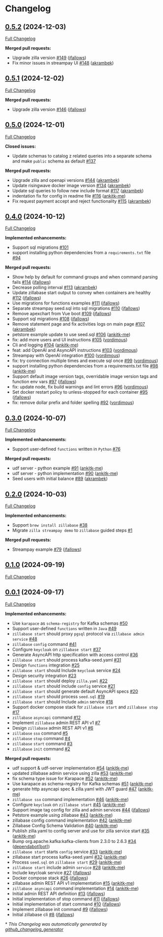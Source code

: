 # Changelog

## [0.5.2](https://github.com/aklivity/zillabase/tree/0.5.2) (2024-12-03)

[Full Changelog](https://github.com/aklivity/zillabase/compare/0.5.1...0.5.2)

**Merged pull requests:**

- Upgrade zilla version [\#149](https://github.com/aklivity/zillabase/pull/149) ([jfallows](https://github.com/jfallows))
- Fix minor issues in streampay UI [\#148](https://github.com/aklivity/zillabase/pull/148) ([akrambek](https://github.com/akrambek))

## [0.5.1](https://github.com/aklivity/zillabase/tree/0.5.1) (2024-12-02)

[Full Changelog](https://github.com/aklivity/zillabase/compare/0.5.0...0.5.1)

**Merged pull requests:**

- Upgrade zilla version [\#146](https://github.com/aklivity/zillabase/pull/146) ([jfallows](https://github.com/jfallows))

## [0.5.0](https://github.com/aklivity/zillabase/tree/0.5.0) (2024-12-01)

[Full Changelog](https://github.com/aklivity/zillabase/compare/0.4.0...0.5.0)

**Closed issues:**

- Update schemas to catalog z related queries into a separate schema and make  `public` schema as default [\#137](https://github.com/aklivity/zillabase/issues/137)

**Merged pull requests:**

- Upgrade zilla and openapi versions [\#144](https://github.com/aklivity/zillabase/pull/144) ([akrambek](https://github.com/akrambek))
- Update risingwave docker image version [\#134](https://github.com/aklivity/zillabase/pull/134) ([akrambek](https://github.com/akrambek))
- Update sql queries to follow new include format [\#117](https://github.com/aklivity/zillabase/pull/117) ([akrambek](https://github.com/akrambek))
- indentation fix for config in readme file [\#116](https://github.com/aklivity/zillabase/pull/116) ([ankitk-me](https://github.com/ankitk-me))
- Fix request payment accept and reject functionality [\#115](https://github.com/aklivity/zillabase/pull/115) ([akrambek](https://github.com/akrambek))

## [0.4.0](https://github.com/aklivity/zillabase/tree/0.4.0) (2024-10-12)

[Full Changelog](https://github.com/aklivity/zillabase/compare/0.3.0...0.4.0)

**Implemented enhancements:**

- Support sql migrations [\#101](https://github.com/aklivity/zillabase/issues/101)
- support installing python dependencies from a `requirements.txt` file [\#94](https://github.com/aklivity/zillabase/issues/94)

**Merged pull requests:**

- Show help by default for command groups and when command parsing fails [\#114](https://github.com/aklivity/zillabase/pull/114) ([jfallows](https://github.com/jfallows))
- Decrease polling interval [\#113](https://github.com/aklivity/zillabase/pull/113) ([akrambek](https://github.com/akrambek))
- Update zillabase start output to convey when containers are healthy [\#112](https://github.com/aklivity/zillabase/pull/112) ([jfallows](https://github.com/jfallows))
- Use migrations for functions examples [\#111](https://github.com/aklivity/zillabase/pull/111) ([jfallows](https://github.com/jfallows))
- Separate streampay seed.sql into sql migrations [\#110](https://github.com/aklivity/zillabase/pull/110) ([jfallows](https://github.com/jfallows))
- Remove apexchart from Vue boot [\#109](https://github.com/aklivity/zillabase/pull/109) ([jfallows](https://github.com/jfallows))
- Support sql migrations [\#108](https://github.com/aklivity/zillabase/pull/108) ([jfallows](https://github.com/jfallows))
- Remove statement page and fix activities logs on main page [\#107](https://github.com/aklivity/zillabase/pull/107) ([akrambek](https://github.com/akrambek))
- petstore example update to use seed.sql [\#106](https://github.com/aklivity/zillabase/pull/106) ([ankitk-me](https://github.com/ankitk-me))
- fix: add more users and UI instructions [\#105](https://github.com/aklivity/zillabase/pull/105) ([vordimous](https://github.com/vordimous))
- Cli and logging [\#104](https://github.com/aklivity/zillabase/pull/104) ([ankitk-me](https://github.com/ankitk-me))
- feat: add OpenAI and AsyncAPI instructions [\#103](https://github.com/aklivity/zillabase/pull/103) ([vordimous](https://github.com/vordimous))
- Streampay with OpenAI integration [\#100](https://github.com/aklivity/zillabase/pull/100) ([vordimous](https://github.com/vordimous))
- fix: try connection multiple times and execute sql once [\#99](https://github.com/aklivity/zillabase/pull/99) ([vordimous](https://github.com/vordimous))
- support installing python dependencies from a requirements.txt file [\#98](https://github.com/aklivity/zillabase/pull/98) ([ankitk-me](https://github.com/ankitk-me))
- Support default image version tags, overridable image version tags and function env vars [\#97](https://github.com/aklivity/zillabase/pull/97) ([jfallows](https://github.com/jfallows))
- fix: update node, fix build warnings and lint errors [\#96](https://github.com/aklivity/zillabase/pull/96) ([vordimous](https://github.com/vordimous))
- Set docker restart policy to unless-stopped for each container [\#95](https://github.com/aklivity/zillabase/pull/95) ([jfallows](https://github.com/jfallows))
- fix: remove dollar prefix and folder spelling [\#92](https://github.com/aklivity/zillabase/pull/92) ([vordimous](https://github.com/vordimous))

## [0.3.0](https://github.com/aklivity/zillabase/tree/0.3.0) (2024-10-07)

[Full Changelog](https://github.com/aklivity/zillabase/compare/0.2.0...0.3.0)

**Implemented enhancements:**

- Support user-defined `functions` written in `Python` [\#76](https://github.com/aklivity/zillabase/issues/76)

**Merged pull requests:**

- udf server - python example [\#91](https://github.com/aklivity/zillabase/pull/91) ([ankitk-me](https://github.com/ankitk-me))
- udf server - python implementation [\#90](https://github.com/aklivity/zillabase/pull/90) ([ankitk-me](https://github.com/ankitk-me))
- Seed users with initial balance [\#89](https://github.com/aklivity/zillabase/pull/89) ([akrambek](https://github.com/akrambek))

## [0.2.0](https://github.com/aklivity/zillabase/tree/0.2.0) (2024-10-03)

[Full Changelog](https://github.com/aklivity/zillabase/compare/0.1.0...0.2.0)

**Implemented enhancements:**

- Support `brew install zillabase` [\#38](https://github.com/aklivity/zillabase/issues/38)
- Migrate `zilla streampay demo` to `zillabase` guided steps [\#1](https://github.com/aklivity/zillabase/issues/1)

**Merged pull requests:**

- Streampay example [\#79](https://github.com/aklivity/zillabase/pull/79) ([jfallows](https://github.com/jfallows))

## [0.1.0](https://github.com/aklivity/zillabase/tree/0.1.0) (2024-09-19)

[Full Changelog](https://github.com/aklivity/zillabase/compare/0.0.1...0.1.0)

## [0.0.1](https://github.com/aklivity/zillabase/tree/0.0.1) (2024-09-17)

[Full Changelog](https://github.com/aklivity/zillabase/compare/500f474c76783292c8848b124cf81831dfb36440...0.0.1)

**Implemented enhancements:**

- Use `karapace` as `schema-registry` for Kafka schemas [\#50](https://github.com/aklivity/zillabase/issues/50)
- Support user-defined `functions` written in `Java` [\#49](https://github.com/aklivity/zillabase/issues/49)
- `zillabase start` should proxy `pgsql` protocol via `zillabase admin service` [\#48](https://github.com/aklivity/zillabase/issues/48)
- `zillabase` `config` command [\#41](https://github.com/aklivity/zillabase/issues/41)
- Configure `keycloak` on `zillabase start` [\#37](https://github.com/aklivity/zillabase/issues/37)
- Generate AsyncAPI http specification with access control [\#36](https://github.com/aklivity/zillabase/issues/36)
- `zillabase start` should process kafka-seed.yaml [\#31](https://github.com/aklivity/zillabase/issues/31)
- Design `functions` integration [\#25](https://github.com/aklivity/zillabase/issues/25)
- `zillabase start` should Include `keycloak` service [\#24](https://github.com/aklivity/zillabase/issues/24)
- Design security integration [\#23](https://github.com/aklivity/zillabase/issues/23)
- `zillabase start` should deploy `zilla.yaml` [\#22](https://github.com/aklivity/zillabase/issues/22)
- `zillabase start` should include `config` service [\#21](https://github.com/aklivity/zillabase/issues/21)
- `zillabase start` should generate default AsyncAPI specs [\#20](https://github.com/aklivity/zillabase/issues/20)
- `zillabase start` should process `seed.sql` [\#19](https://github.com/aklivity/zillabase/issues/19)
- `zillabase start` should Include `admin` service [\#18](https://github.com/aklivity/zillabase/issues/18)
- Support docker compose stack for `zillabase start` and `zillabase stop` [\#17](https://github.com/aklivity/zillabase/issues/17)
- `zillabase` `asyncapi` command [\#12](https://github.com/aklivity/zillabase/issues/12)
- Implement `zillabase` admin REST API v1 [\#7](https://github.com/aklivity/zillabase/issues/7)
- Design `zillabase` admin REST API v1 [\#6](https://github.com/aklivity/zillabase/issues/6)
- `zillabase` `sso` command [\#5](https://github.com/aklivity/zillabase/issues/5)
- `zillabase` `stop` command [\#4](https://github.com/aklivity/zillabase/issues/4)
- `zillabase` `start` command [\#3](https://github.com/aklivity/zillabase/issues/3)
- `zillabase` `init` command [\#2](https://github.com/aklivity/zillabase/issues/2)

**Merged pull requests:**

- udf support & udf-server implementation [\#54](https://github.com/aklivity/zillabase/pull/54) ([ankitk-me](https://github.com/ankitk-me))
- updated zillabase admin service using zilla [\#53](https://github.com/aklivity/zillabase/pull/53) ([ankitk-me](https://github.com/ankitk-me))
- fix schema type issue for Karapace [\#52](https://github.com/aklivity/zillabase/pull/52) ([ankitk-me](https://github.com/ankitk-me))
- Use karapace as schema-registry for Kafka schemas [\#51](https://github.com/aklivity/zillabase/pull/51) ([ankitk-me](https://github.com/ankitk-me))
- generate http asyncapi spec & zilla.yaml with JWT guard [\#47](https://github.com/aklivity/zillabase/pull/47) ([ankitk-me](https://github.com/ankitk-me))
- `zillabase sso` command implementation [\#46](https://github.com/aklivity/zillabase/pull/46) ([ankitk-me](https://github.com/ankitk-me))
- Configure `keycloak` on `zillabase start` [\#45](https://github.com/aklivity/zillabase/pull/45) ([ankitk-me](https://github.com/ankitk-me))
- Support image tag config for zilla and admin services [\#44](https://github.com/aklivity/zillabase/pull/44) ([jfallows](https://github.com/jfallows))
- Petstore example using zillabase [\#43](https://github.com/aklivity/zillabase/pull/43) ([ankitk-me](https://github.com/ankitk-me))
- zillabase config command implementation [\#42](https://github.com/aklivity/zillabase/pull/42) ([ankitk-me](https://github.com/ankitk-me))
- Zillabase Config Schema Validation [\#40](https://github.com/aklivity/zillabase/pull/40) ([ankitk-me](https://github.com/ankitk-me))
- Publish zilla.yaml to config server and use for zilla service start [\#35](https://github.com/aklivity/zillabase/pull/35) ([ankitk-me](https://github.com/ankitk-me))
- Bump org.apache.kafka:kafka-clients from 2.3.0 to 2.6.3 [\#34](https://github.com/aklivity/zillabase/pull/34) ([dependabot[bot]](https://github.com/apps/dependabot))
- `zillabase start` starts `config` service [\#33](https://github.com/aklivity/zillabase/pull/33) ([ankitk-me](https://github.com/ankitk-me))
- zillabase start process kafka-seed.yaml [\#32](https://github.com/aklivity/zillabase/pull/32) ([ankitk-me](https://github.com/ankitk-me))
- Process `seed.sql` on `zillabase start` [\#29](https://github.com/aklivity/zillabase/pull/29) ([ankitk-me](https://github.com/ankitk-me))
- `zillabase start` include admin `service` [\#28](https://github.com/aklivity/zillabase/pull/28) ([ankitk-me](https://github.com/ankitk-me))
- Include keycloak service [\#27](https://github.com/aklivity/zillabase/pull/27) ([jfallows](https://github.com/jfallows))
- Docker compose stack [\#26](https://github.com/aklivity/zillabase/pull/26) ([jfallows](https://github.com/jfallows))
- zillabase admin REST API v1 implementation [\#15](https://github.com/aklivity/zillabase/pull/15) ([ankitk-me](https://github.com/ankitk-me))
- `zillabase asyncapi` command implementation [\#14](https://github.com/aklivity/zillabase/pull/14) ([ankitk-me](https://github.com/ankitk-me))
- Initial admin REST API definition [\#13](https://github.com/aklivity/zillabase/pull/13) ([jfallows](https://github.com/jfallows))
- Initial implementation of stop command [\#11](https://github.com/aklivity/zillabase/pull/11) ([jfallows](https://github.com/jfallows))
- Initial implementation of start command [\#10](https://github.com/aklivity/zillabase/pull/10) ([jfallows](https://github.com/jfallows))
- Implement zillabase init command [\#9](https://github.com/aklivity/zillabase/pull/9) ([jfallows](https://github.com/jfallows))
- Initial zillabase cli [\#8](https://github.com/aklivity/zillabase/pull/8) ([jfallows](https://github.com/jfallows))



\* *This Changelog was automatically generated by [github_changelog_generator](https://github.com/github-changelog-generator/github-changelog-generator)*
